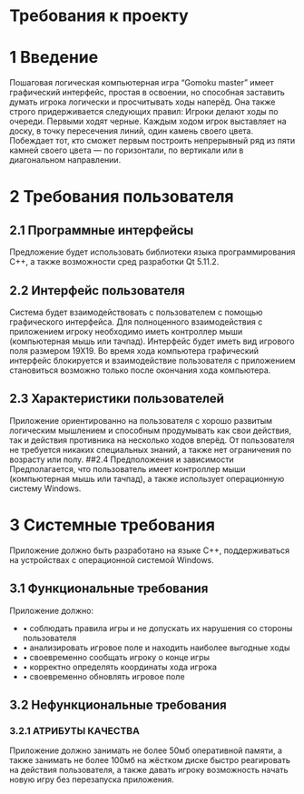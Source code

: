 # Требования к проекту
# 1 Введение
Пошаговая логическая компьютерная игра “Gomoku master” имеет графический интерфейс,
простая в освоении, но способная заставить думать игрока логически и просчитывать
ходы наперёд. Она также строго придерживается следующих правил: Игроки делают ходы по очереди. Первыми ходят черные. Каждым ходом игрок выставляет на доску, в точку пересечения линий, один камень своего цвета. Побеждает тот, кто сможет первым построить непрерывный ряд из пяти камней своего цвета — по горизонтали, по вертикали или в диагональном направлении.
# 2 Требования пользователя
## 2.1 Программные интерфейсы
Предложение будет использовать библиотеки языка программирования С++, а также 
возможности сред разработки Qt 5.11.2.
## 2.2 Интерфейс пользователя
Система будет взаимодействовать с пользователем с помощью графического интерфейса. 
Для полноценного взаимодействия с приложением игроку необходимо иметь контроллер
мыши (компьютерная мышь или тачпад). Интерфейс будет иметь вид игрового поля 
размером 19Х19. Во время хода компьютера графический интерфейс блокируется и 
взаимодействие пользователя с приложением становиться возможно только после окончания
хода компьютера.
## 2.3 Характеристики пользователей
Приложение ориентированно на пользователя с хорошо развитым логическим мышлением и
способным продумывать как свои действия, так и действия противника на несколько
ходов вперёд. От пользователя не требуется никаких специальных знаний, а также нет
ограничения по возрасту или полу.
##2.4 Предположения и зависимости
Предполагается, что пользователь имеет контроллер мыши (компьютерная мышь или тачпад),
а также использует операционную систему Windows.
# 3 Системные требования
Приложение должно быть разработано на языке С++, поддерживаться на устройствах с 
операционной системой Windows.
## 3.1 Функциональные требования
Приложение должно:
- •	соблюдать правила игры и не допускать их нарушения со стороны пользователя
- •	анализировать игровое поле и находить наиболее выгодные ходы
- •	своевременно сообщать игроку о конце игры
- • корректно определять координаты хода игрока
- • своевременно обновлять игровое поле
## 3.2 Нефункциональные требования
### 3.2.1 АТРИБУТЫ КАЧЕСТВА
Приложение должно занимать не более 50мб оперативной памяти, а также занимать не более 100мб на жёстком диске быстро реагировать на действия пользователя, а также давать игроку возможность начать новую игру без перезапуска приложения.
